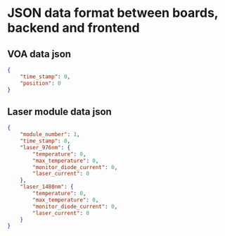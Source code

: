 # JSON data format between boards, backend and frontend

## VOA data json

```json
{
    "time_stamp": 0,
    "position": 0
}

```

## Laser module data json

```json
{
    "module_number": 1,
    "time_stamp": 0,
    "laser_976nm": {
        "temperature": 0,
        "max_temperature": 0,
        "monitor_diode_current": 0,
        "laser_current": 0
    },
    "laser_1480nm": {
        "temperature": 0,
        "max_temperature": 0,
        "monitor_diode_current": 0,
        "laser_current": 0
    }
}

```
